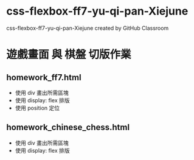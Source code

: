 # css-flexbox-ff7-yu-qi-pan-Xiejune
css-flexbox-ff7-yu-qi-pan-Xiejune created by GitHub Classroom

# 遊戲畫面 與 棋盤 切版作業

## homework_ff7.html
- 使用 div 畫出所需區塊
- 使用 display: flex 排版
- 使用 position 定位

## homework_chinese_chess.html
- 使用 div 畫出所需區塊
- 使用 display: flex 排版
